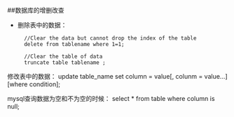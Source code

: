 ##数据库的增删改查
* 删除表中的数据：

		//Clear the data but cannot drop the index of the table
		delete from tablename where 1=1;  
		
		//Clear the table of data
		truncate table tablename ; 

修改表中的数据：
update table_name set column = value[, colunm = value...] [where condition];

mysql查询数据为空和不为空的时候：
	select * from table where column is null;
